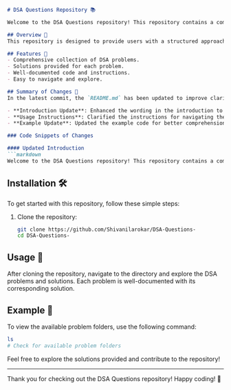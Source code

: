 ```markdown
# DSA Questions Repository 📚

Welcome to the DSA Questions repository! This repository contains a comprehensive collection of Data Structures and Algorithms problems along with their solutions.

## Overview 🌟
This repository is designed to provide users with a structured approach to solving DSA problems. Each problem includes a detailed description and a corresponding solution, making it easier for developers to learn and practice their skills.

## Features 🚀
- Comprehensive collection of DSA problems.
- Solutions provided for each problem.
- Well-documented code and instructions.
- Easy to navigate and explore.

## Summary of Changes 📝
In the latest commit, the `README.md` has been updated to improve clarity and enhance the user experience. Here are the key changes made:

- **Introduction Update**: Enhanced the wording in the introduction to better convey the purpose of the repository.
- **Usage Instructions**: Clarified the instructions for navigating the repository after cloning.
- **Example Update**: Updated the example code for better comprehension and clarity.

### Code Snippets of Changes

#### Updated Introduction
```markdown
Welcome to the DSA Questions repository! This repository contains a comprehensive collection of Data Structures and Algorithms problems along with their solutions.
```

## Installation 🛠️
To get started with this repository, follow these simple steps:

1. Clone the repository:
   ```bash
   git clone https://github.com/Shivanilarokar/DSA-Questions-
   cd DSA-Questions-
   ```

## Usage 🧭
After cloning the repository, navigate to the directory and explore the DSA problems and solutions. Each problem is well-documented with its corresponding solution.

## Example 📖
To view the available problem folders, use the following command:
```bash
ls
# Check for available problem folders
```

Feel free to explore the solutions provided and contribute to the repository!

---

Thank you for checking out the DSA Questions repository! Happy coding! 🎉
```